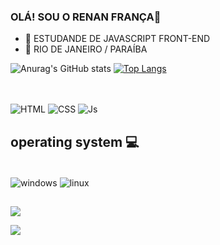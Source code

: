 ### OLÁ! SOU O RENAN FRANÇA👋

- 🔭 ESTUDANDE DE  JAVASCRIPT FRONT-END 
- 🌱 RIO DE JANEIRO / PARAÍBA 

![Anurag's GitHub stats](https://github-readme-stats.vercel.app/api?username=renanfranca27&show_icons=true&theme=dark)
[![Top Langs](https://github-readme-stats.vercel.app/api/top-langs/?username=renanfranca27&layout=compact)](https://github.com/anuraghazra/github-readme-stats)
##
</div>
<div style="display: inline_block"><br>
  <img align="center" alt="HTML"  src="https://img.shields.io/badge/HTML5-E34F26?style=for-the-badge&logo=html5&logoColor=white">
  <img align="center" alt="CSS"  src="https://img.shields.io/badge/CSS3-1572B6?style=for-the-badge&logo=css3&logoColor=white">
   <img align="center" alt="Js"  src="https://img.shields.io/badge/JavaScript-F7DF1E?style=for-the-badge&logo=javascript&logoColor=black">
</div>

## operating system 💻

<div style="display: inline_block"><br>
  <img align="center" alt="windows"  src="https://img.shields.io/badge/Windows-0078D6?style=for-the-badge&logo=windows&logoColor=white">
  <img align="center" alt="linux"  src="https://img.shields.io/badge/Linux_Mint-87CF3E?style=for-the-badge&logo=linux-mint&logoColor=white">
</div>

## 
<div>
<a href="https://instagram.com/renan.si1va/" target="_blank"><img src="https://img.shields.io/badge/-Instagram-%23E4405F?style=for-the-badge&logo=instagram&logoColor=white" target="_blank"></a>
  
 <a href="https://github.com/renanfranca27" target="_blank"><img src="https://img.shields.io/badge/GitHub-100000?style=for-the-badge&logo=github&logoColor=white" target="_blank"></a>
</div>
